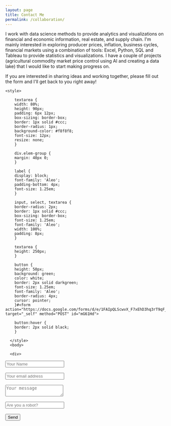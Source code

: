```yaml
---
layout: page
title: Contact Me
permalink: /collaboration/
---
```


I work with data science methods to provide analytics and visualizations on financial and economic information,
real estate, and supply chain. I'm mainly interested in exploring producer prices, inflation, business cycles, financial
markets using a combination of tools: Excel, Python, SQL and Tableau to provide statistics and visualizations.
I have a couple of projects (agricultural commodity market price control using AI and creating a data lake) that I would
like to start making progress on.
<br />

If you are interested in sharing ideas and working together, please fill out the form and I'll get back to you right away!
<br />

    <style>
		
		textarea {
	    width: 80%;
    	height: 90px;
	    padding: 6px 12px;
    	box-sizing: border-box;
	    border: 1px solid #ccc;
    	border-radius: 1px;
	    background-color: #f8f8f8;
    	font-size: 12px;
	    resize: none;
    	}
    
	    div.elem-group {
    	margin: 40px 0;
	    }
    
    	label {
	    display: block;
    	font-family: 'Aleo';
	    padding-bottom: 4px;
    	font-size: 1.25em;
	    }

	    input, select, textarea {
    	border-radius: 2px;
	    border: 1px solid #ccc;
    	box-sizing: border-box;
	    font-size: 1.25em;
    	font-family: 'Aleo';
	    width: 100%;
    	padding: 8px;
	    }

	    textarea {
    	height: 250px;
	    }
  
    	button {
	    height: 50px;
    	background: green;
	    color: white;
    	border: 2px solid darkgreen;
	    font-size: 1.25em;
    	font-family: 'Aleo';
	    border-radius: 4px;
    	cursor: pointer;
	    }#<form action="https://docs.google.com/forms/d/e/1FAIpQLScwvX_F7xEhD3hq3rT9qF_B0_E8LAsREGq7IQ44h0mbFW7hkw/formResponse" target="_self" method="POST" id="mG61Hd">
  
    	button:hover {
	    border: 2px solid black;
    	}
      
      </style> 
      <body>
      
      <div>
</iframe><form method="POST" action="https://docs.google.com/forms/d/e/1FAIpQLScwvX_F7xEhD3hq3rT9qF_B0_E8LAsREGq7IQ44h0mbFW7hkw/formResponse" class="cform" target="hidden_iframe" onsubmit="submitted=true;">
  <input type="text" name="entry.2005620554" placeholder="Your Name"><br><br>
  <input type="email" name="entry.1045781291" placeholder="Your email address"><br><br>
  <textarea name="entry.839337160" placeholder="Your message"></textarea><br><br>
  <input type="hidden" name="_subject" value="request">
  <input type="text" name="_gotcha" style="display:none">
  <input type="text" name="entry.456892121" placeholder="Are you a robot?"><br><br>
  <button type="submit">Send</button>
  </form><script type="text/javascript">var submitted=false;</script>
<iframe name="hidden_iframe" id="hidden_iframe" style="display:none;"onload="if(submitted) {window.location='https://luisfroch.github.io' ;}">
      </div>

    </body>
